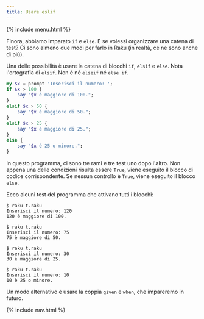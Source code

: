 ```yaml
---
title: Usare eslif
---
```


{% include menu.html %}

Finora, abbiamo imparato `if` e `else`. E se volessi organizzare una catena di test? Ci sono almeno due modi per farlo in Raku (in realtà, ce ne sono anche di più).

Una delle possibilità è usare la catena di blocchi `if`, `elsif` e `else`. Nota l'ortografia di `elsif`. Non è né `elseif` né `else if`.

```raku
my $x = prompt 'Inserisci il numero: ';
if $x > 100 {
    say "$x è maggiore di 100.";
}
elsif $x > 50 {
    say "$x è maggiore di 50.";
}
elsif $x > 25 {
    say "$x è maggiore di 25.";
}
else {
    say "$x è 25 o minore.";
}
```

In questo programma, ci sono tre rami e tre test uno dopo l'altro. Non appena una delle condizioni risulta essere `True`, viene eseguito il blocco di codice corrispondente. Se nessun controllo è `True`, viene eseguito il blocco `else`.

Ecco alcuni test del programma che attivano tutti i blocchi:

```console
$ raku t.raku
Inserisci il numero: 120
120 è maggiore di 100.

$ raku t.raku
Inserisci il numero: 75      
75 è maggiore di 50.

$ raku t.raku
Inserisci il numero: 30
30 è maggiore di 25.

$ raku t.raku
Inserisci il numero: 10
10 è 25 o minore.
```

Un modo alternativo è usare la coppia `given` e `when`, che impareremo in futuro.

{% include nav.html %}